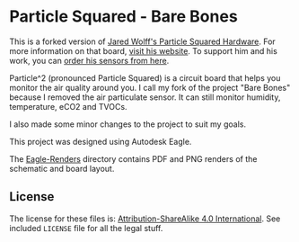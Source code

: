 # Particle Squared - Bare Bones

This is a forked version of [Jared Wolff's Particle Squared Hardware](https://bitbucket.org/circuitdojo/particle-squared-hardware). For more information on that board, [visit his website](https://www.jaredwolff.com/particle-squared-air-quality-sensor/). To support him and his work, you can  [order his sensors from here](https://www.jaredwolff.com/store/particle-squared/).

Particle^2 (pronounced Particle Squared) is a circuit board that helps you monitor the air quality around you. I call my fork of the project "Bare Bones" because I removed the air particulate sensor. It can still monitor humidity, temperature, eCO2 and TVOCs.

I also made some minor changes to the project to suit my goals.

This project was designed using Autodesk Eagle.

The [Eagle-Renders](/Eagle-Renders) directory contains PDF and PNG renders of the schematic and board layout.

## License

The license for these files is: [Attribution-ShareAlike 4.0 International](https://creativecommons.org/licenses/by-sa/4.0/). See included `LICENSE` file for all the legal stuff.